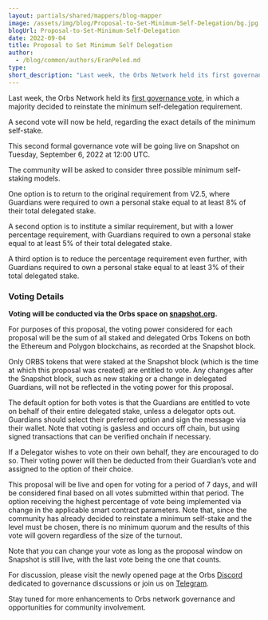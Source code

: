 ```yaml
---
layout: partials/shared/mappers/blog-mapper
image: /assets/img/blog/Proposal-to-Set-Minimum-Self-Delegation/bg.jpg
blogUrl: Proposal-to-Set-Minimum-Self-Delegation
date: 2022-09-04
title: Proposal to Set Minimum Self Delegation
author:
  - /blog/common/authors/EranPeled.md
type:
short_description: "Last week, the Orbs Network held its first governance vote, in which a majority decided to reinstate the minimum self-delegation requirement. A second vote will now be held, regarding the exact details of the minimum self-stake." 
---
```


Last week, the Orbs Network held its [first governance vote](https://snapshot.org/#/orbs-network.eth/proposal/0x770671f96d4eca72867acc6b4ce645cbd76e17e47a69f6da28ad9783b1aae930), in which a majority decided to reinstate the minimum self-delegation requirement. 

A second vote will now be held, regarding the exact details of the minimum self-stake. 

This second formal governance vote will be going live on Snapshot on Tuesday, September 6, 2022 at 12:00 UTC.

The community will be asked to consider three possible minimum self-staking models. 

One option is to return to the original requirement from V2.5, where Guardians were required to own a personal stake equal to at least 8% of their total delegated stake. 

A second option is to institute a similar requirement, but with a lower percentage requirement, with Guardians required to own a personal stake equal to at least 5% of their total delegated stake.

A third option is to reduce the percentage requirement even further, with Guardians required to own a personal stake equal to at least 3% of their total delegated stake.
 
### Voting Details

**Voting will be conducted via the Orbs space on [snapshot.org](https://snapshot.org/#/orbs-network.eth).**

For purposes of this proposal, the voting power considered for each proposal will be the sum of all staked and delegated Orbs Tokens on both the Ethereum and Polygon blockchains, as recorded at the Snapshot block. 

Only ORBS tokens that were staked at the Snapshot block (which is the time at which this proposal was created) are entitled to vote. Any changes after the Snapshot block, such as new staking or a change in delegated Guardians, will not be reflected in the voting power for this proposal. 

The default option for both votes is that the Guardians are entitled to vote on behalf of their entire delegated stake, unless a delegator opts out. Guardians should select their preferred option and sign the message via their wallet. Note that voting is gasless and occurs off chain, but using signed transactions that can be verified onchain if necessary.

If a Delegator wishes to vote on their own behalf, they are encouraged to do so. Their voting power will then be deducted from their Guardian’s vote and assigned to the option of their choice.  

This proposal will be live and open for voting for a period of 7 days, and will be considered final based on all votes submitted within that period. The option receiving the highest percentage of vote being implemented via change in the applicable smart contract parameters. Note that, since the community has already decided to reinstate a minimum self-stake and the level must be chosen, there is no minimum quorum and the results of this vote will govern regardless of the size of the turnout.  

Note that you can change your vote as long as the proposal window on Snapshot is still live, with the last vote being the one that counts.

For discussion, please visit the newly opened page at the Orbs [Discord](https://discord.com/channels/829255795827933236/1004049084597928017) dedicated to governance discussions or join us on [Telegram](https://t.me/OrbsNetwork). 

Stay tuned for more enhancements to Orbs network governance and opportunities for community involvement. 
